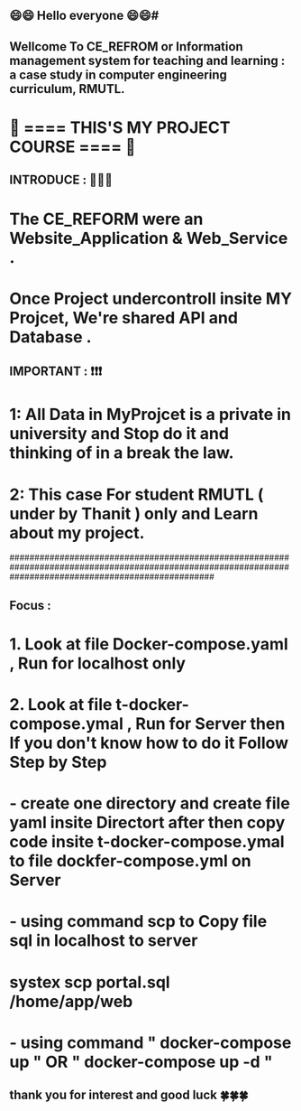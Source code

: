 ##                                                             😄😄 Hello everyone 😄😄#

##       Wellcome To CE_REFROM or Information management system for teaching and learning : a case study in computer engineering curriculum, RMUTL.

 
#                                                   📍  ====     THIS'S MY PROJECT COURSE    ====  📍
                                                     
     
 ## INTRODUCE : 📣📣📣
 # The CE_REFORM were an Website_Application & Web_Service .
 # Once Project undercontroll insite MY Projcet, We're shared API and Database .


 ## IMPORTANT : ❗❗❗

#  1: All Data in MyProjcet is a private in university and Stop do it and thinking of in a break the law.
#  2: This case For student RMUTL ( under by Thanit ) only and Learn about my project.


  #########################################################################################################################################################

## Focus : 
# 1. Look at file Docker-compose.yaml , Run for localhost only
# 2. Look at file t-docker-compose.ymal , Run for Server then If you don't know how to do it Follow Step by Step
#   -  create one directory and create file yaml insite Directort after then copy code insite  t-docker-compose.ymal to file dockfer-compose.yml on Server
#   -  using command scp to Copy file sql in localhost to server
#         systex scp portal.sql  /home/app/web 
#   -  using command " docker-compose up " OR " docker-compose up -d "
  

## thank you for interest and good luck 🍀🍀🍀
